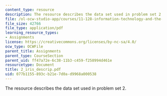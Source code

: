```yaml
---
content_type: resource
description: The resource describes the data set used in problem set 2.
file: /ol-ocw-studio-app/courses/11-128-information-technology-and-the-labor-market-spring-2005/077b1155893cb21e7d0ad9968a000538_2_iris_descrip.pdf
file_size: 42766
file_type: application/pdf
learning_resource_types:
- Assignments
license: https://creativecommons.org/licenses/by-nc-sa/4.0/
ocw_type: OCWFile
parent_title: Assignments
parent_type: CourseSection
parent_uid: ff47a72e-6c38-11b3-c459-f258994d461e
resourcetype: Document
title: 2_iris_descrip.pdf
uid: 077b1155-893c-b21e-7d0a-d9968a000538
---
```

The resource describes the data set used in problem set 2.
